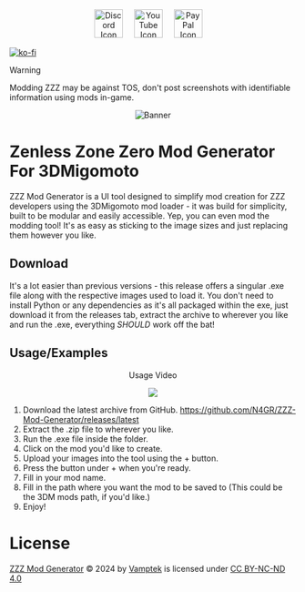 <div align="center">
  <a href="https://discord.gg/td2rJwcEkT"><img src="https://icons.iconarchive.com/icons/papirus-team/papirus-apps/512/discord-icon.png" height="50" alt="Discord Icon"></a>
  <img width="12"></img>
  <a href="https://www.youtube.com/@N4GR"><img src="https://icons.iconarchive.com/icons/bokehlicia/captiva/128/web-google-youtube-icon.png" height="50" alt="YouTube Icon"></a>
  <img width="12"></img>
  <a href="https://paypal.me/n4gr"><img src="https://upload.wikimedia.org/wikipedia/commons/b/b7/PayPal_Logo_Icon_2014.svg" height="50" alt="PayPal Icon"></a>
  <img width="12"></img>
</div>

[![ko-fi](https://ko-fi.com/img/githubbutton_sm.svg)](https://ko-fi.com/J3J010UMZL)

> [!WARNING]
> Modding ZZZ may be against TOS, don't post screenshots with identifiable information using mods in-game.

<div align="center"><img src="https://i.imgur.com/gMg79pz.png" alt="Banner"></div>

# Zenless Zone Zero Mod Generator For 3DMigomoto

ZZZ Mod Generator is a UI tool designed to simplify mod creation for ZZZ developers using the 3DMigomoto mod loader - it was build for simplicity, built to be modular and easily accessible. Yep, you can even mod the modding tool! It's as easy as sticking to the image sizes and just replacing them however you like.

## Download
It's a lot easier than previous versions - this release offers a singular .exe file along with the respective images used to load it. You don't need to install Python or any dependencies as it's all packaged within the exe, just download it from the releases tab, extract the archive to wherever you like and run the .exe, everything *SHOULD* work off the bat!

## Usage/Examples
<p align = "center">Usage Video</p>
<p align = "center">
  <a href = "https://www.youtube.com/watch?v=gZrf5Vy7Sjc"><img src = "https://img.youtube.com/vi/gZrf5Vy7Sjc/0.jpg"/></a>
</p>

1. Download the latest archive from GitHub. https://github.com/N4GR/ZZZ-Mod-Generator/releases/latest
2. Extract the .zip file to wherever you like.
3. Run the .exe file inside the folder.
4. Click on the mod you'd like to create.
5. Upload your images into the tool using the + button.
6. Press the button under + when you're ready.
7. Fill in your mod name.
8. Fill in the path where you want the mod to be saved to (This could be the 3DM mods path, if you'd like.)
9. Enjoy!

# License
[ZZZ Mod Generator](https://github.com/Vamptek/ZZZ-Mod-Generator) © 2024 by [Vamptek](https://github.com/Vamptek) is licensed under [CC BY-NC-ND 4.0](https://creativecommons.org/licenses/by-nc-nd/4.0)
